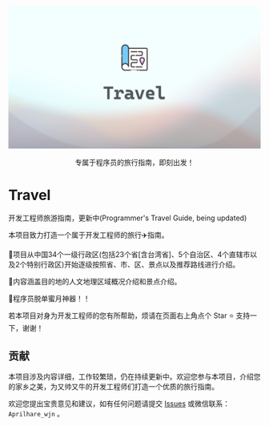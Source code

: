 ![Travel](assets/Travel.png)

<p align="center">专属于程序员的旅行指南，即刻出发！</p>


# Travel

开发工程师旅游指南，更新中(Programmer's Travel Guide, being updated)

本项目致力打造一个属于开发工程师的旅行✈️指南。

🌟项目从中国34个一级行政区(包括23个省[含台湾省]、5个自治区、4个直辖市以及2个特别行政区)开始逐级按照省、市、区、景点以及推荐路线进行介绍。

🌟内容涵盖目的地的人文地理区域概况介绍和景点介绍。

🌟程序员脱单蜜月神器！！

若本项目对身为开发工程师的您有所帮助，烦请在页面右上角点个 Star ⭐ 支持一下，谢谢！

## 贡献

本项目涉及内容详细，工作较繁琐，仍在持续更新中。欢迎您参与本项目，介绍您的家乡之美，为又帅又牛的开发工程师们打造一个优质的旅行指南。

欢迎您提出宝贵意见和建议，如有任何问题请提交 [Issues](https://github.com/Evilrabbit520/Travel/issues) 或微信联系：`Aprilhare_wjn` 。